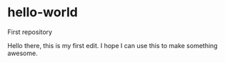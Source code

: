 # hello-world
First repository 

Hello there, this is my first edit. I hope I can use this to make something awesome. 
